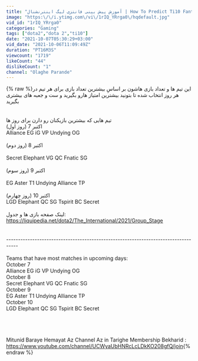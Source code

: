 ```yaml
---
title: "آموزش پیش بینی فانتزی لیگ اینترنشنال | How To Predict Ti10 Fantasy League"
image: "https:\/\/i.ytimg.com\/vi\/1rIQ_YRrga0\/hqdefault.jpg"
vid_id: "1rIQ_YRrga0"
categories: "Gaming"
tags: ["dota2","dota 2","ti10"]
date: "2021-10-07T05:30:29+03:00"
vid_date: "2021-10-06T11:09:49Z"
duration: "PT16M3S"
viewcount: "1719"
likeCount: "44"
dislikeCount: "1"
channel: "Olaghe Parande"
---
```

{% raw %}این تیم ها و تعداد بازی هاشون بر اساسِ بیشترین تعداد بازی برای هر تیم در هر روز انتخاب شده تا بتونید بیشترین امتیاز هارو بگیرید و ست و جعبه های بیشتری بگیرید<br /><br /><br />تیم هایی که بیشترین بازیکنان رو دارن برای روز ها<br />اکتبر 7 (روز اول)<br />Alliance EG iG VP Undying OG<br /><br />اکتبر 8 (روز دوم)<br /><br />Secret Elephant VG QC Fnatic SG <br /><br />اکتبر 9 (روز سوم)<br /><br />EG Aster T1 Undying Alliance TP<br /><br />اکتبر 10 (روز چهارم)<br />LGD Elephant QC SG Tspirit BC Secret<br /><br />لینک صفحه بازی ها و جدول:<br /><a rel="nofollow" target="blank" href="https://liquipedia.net/dota2/The_International/2021/Group_Stage">https://liquipedia.net/dota2/The_International/2021/Group_Stage</a><br /><br /><br />-----------------------------------------------------------------------------------<br /><br />Teams that have most matches in upcoming days:<br />October 7<br />Alliance EG iG VP Undying OG<br />October 8<br />Secret Elephant VG QC Fnatic SG <br />October 9<br />EG Aster T1 Undying Alliance TP<br />October 10<br />LGD Elephant QC SG Tspirit BC Secret<br /><br /><br /><br /><br />Mitunid Baraye Hemayat Az Channel Az in Tarighe Membership Bekharid :<br /><a rel="nofollow" target="blank" href="https://www.youtube.com/channel/UCWyaUbHNRcLcLDkKO208gfQ/join">https://www.youtube.com/channel/UCWyaUbHNRcLcLDkKO208gfQ/join</a>{% endraw %}
